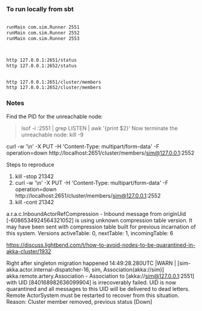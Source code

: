 ### To run locally from sbt

```bash
    
runMain com.sim.Runner 2551
runMain com.sim.Runner 2552
runMain com.sim.Runner 2553



http 127.0.0.1:2651/status
http 127.0.0.1:2652/status


http 127.0.0.1:2651/cluster/members
http 127.0.0.1:2652/cluster/members


```


### Notes

Find the PID for the unreachable node:
> lsof -i :2551 | grep LISTEN | awk '{print $2}'
Now terminate the unreachable node:
> kill -9 <pid>

curl -w '\n' -X PUT -H 'Content-Type: multipart/form-data' -F operation=down http://localhost:2651/cluster/members/sim@127.0.0.1:2552


Steps to reproduce 
1. kill -stop 21342
2. curl -w '\n' -X PUT -H 'Content-Type: multipart/form-data' -F operation=down http://localhost:2651/cluster/members/sim@127.0.0.1:2552
3. kill -cont 21342

a.r.a.c.InboundActorRefCompression - Inbound message from originUid [-6086534924564321052] is using unknown compression table version. 
It may have been sent with compression table built for previous incarnation of this system. Versions activeTable: 0, nextTable: 1, incomingTable: 6

https://discuss.lightbend.com/t/how-to-avoid-nodes-to-be-quarantined-in-akka-cluster/1932


Right after singleton migration happened
14:49:28.280UTC |WARN | [sim-akka.actor.internal-dispatcher-16, sim, Association(akka://sim)] akka.remote.artery.Association - 
Association to [akka://sim@127.0.0.1:2551] with UID [840168982636099904] is irrecoverably failed. 
UID is now quarantined and all messages to this UID will be delivered to dead letters. 
Remote ActorSystem must be restarted to recover from this situation. Reason: Cluster member removed, previous status [Down]